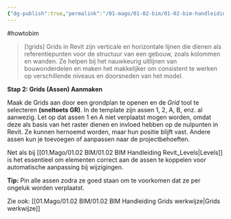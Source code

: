 ```yaml
---
{"dg-publish":true,"permalink":"/01-mago/01-02-bim/01-02-bim-handleiding-revit-grids/"}
---
```


#howtobim 

>[!grids]
>Grids in Revit zijn verticale en horizontale lijnen die dienen als referentiepunten voor de structuur van een gebouw, zoals kolommen en wanden. Ze helpen bij het nauwkeurig uitlijnen van bouwonderdelen en maken het makkelijker om consistent te werken op verschillende niveaus en doorsneden van het model.

**Stap 2: Grids (Assen) Aanmaken**

Maak de Grids aan door een grondplan te openen en de *Grid* tool te selecteren **(sneltoets GR)**. In de template zijn assen 1, 2, A, B, enz. al aanwezig. Let op dat assen 1 en A niet verplaatst mogen worden, omdat deze als basis van het raster dienen en invloed hebben op de nulpunten in Revit. Ze kunnen hernoemd worden, maar hun positie blijft vast. Andere assen kun je toevoegen of aanpassen naar de projectbehoeften.

Net als bij [[01.Mago/01.02 BIM/01.02 BIM Handleiding Revit_Levels\|Levels]] is het essentieel om elementen correct aan de assen te koppelen voor automatische aanpassing bij wijzigingen.

**Tip:** Pin alle assen zodra ze goed staan om te voorkomen dat ze per ongeluk worden verplaatst.

Zie ook:
[[01.Mago/01.02 BIM/01.02 BIM Handleiding Grids werkwijze\|Grids werkwijze]]
